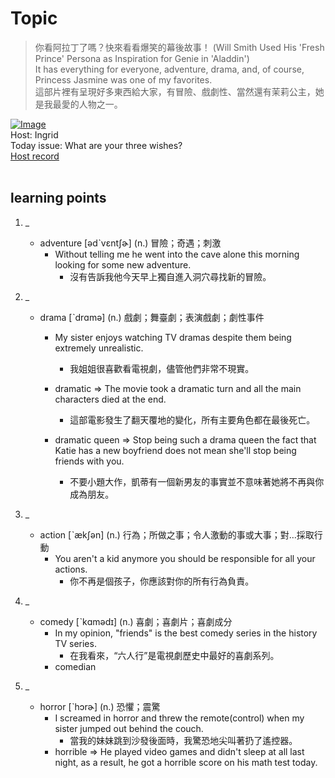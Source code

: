 # Topic

> 你看阿拉丁了嗎？快來看看爆笑的幕後故事！ (Will Smith Used His 'Fresh Prince' Persona as Inspiration for Genie in 'Aladdin') <br>
> It has everything for everyone, adventure, drama, and, of course, Princess Jasmine was one of my favorites. <br>
> 這部片裡有呈現好多東西給大家，有冒險、戲劇性、當然還有茉莉公主，她是我最愛的人物之一。 <br>

[![Image](https://cdn.voicetube.com/assets/thumbnails/o2FM8Z_AexA.jpg)](https://www.youtube.com/embed/o2FM8Z_AexA?rel=0&showinfo=0&cc_load_policy=0&controls=1&autoplay=1&iv_load_policy=3&playsinline=1&wmode=transparent&start=33&end=39&enablejsapi=1&origin=https://tw.voicetube.com&widgetid=1)<br>
Host: Ingrid
<br>Today issue: What are your three wishes?
<br>
[Host record](https://cdn.voicetube.com/tmp/everyday_records/ingrid.wang_vt_50297/3141.mp3)
<br><br>
## learning points
1. _
	* adventure [ədˋvɛntʃɚ] (n.) 冒險；奇遇；刺激
		- Without telling me he went into the cave alone this morning looking for some new adventure.
			+ 沒有告訴我他今天早上獨自進入洞穴尋找新的冒險。

2. _
	* drama [ˋdrɑmə] (n.) 戲劇；舞臺劇；表演戲劇；劇性事件
		- My sister enjoys watching TV dramas despite them being extremely unrealistic.
			+ 我姐姐很喜歡看電視劇，儘管他們非常不現實。

		- dramatic => The movie took a dramatic turn and all the main characters died at the end.
			+ 這部電影發生了翻天覆地的變化，所有主要角色都在最後死亡。
		- dramatic queen => Stop being such a drama queen the fact that Katie has a new boyfriend does not mean she'll stop being friends with you.
			+ 不要小題大作，凱蒂有一個新男友的事實並不意味著她將不再與你成為朋友。

3. _
	* action [ˋækʃən] (n.) 行為；所做之事；令人激動的事或大事；對…採取行動
		- You aren't a kid anymore you should be responsible for all your actions.
			+ 你不再是個孩子，你應該對你的所有行為負責。

4. _
	* comedy [ˋkɑmədɪ] (n.) 喜劇；喜劇片；喜劇成分
		- In my opinion, "friends" is the best comedy series in the history TV series.
			+ 在我看來，“六人行”是電視劇歷史中最好的喜劇系列。
		- comedian

5. _
	* horror  [ˋhɔrɚ] (n.) 恐懼；震驚
		- I screamed in horror and threw the remote(control) when my sister jumped out behind the couch.
			+ 當我的妹妹跳到沙發後面時，我驚恐地尖叫著扔了遙控器。
		- horrible => He played video games and didn't sleep at all last night, as a result, he got a horrible score on his math test today.
